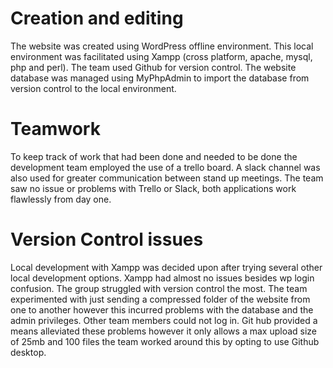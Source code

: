 # Creation and editing

The website was created using WordPress offline environment. This local environment was facilitated using Xampp  (cross platform, apache, mysql, php and perl).  The team used Github for version control. The website database was managed using MyPhpAdmin to import the database from version control to the local environment. 

# Teamwork

To keep track of work that had been done and needed to be done the development team employed the use of a trello board. A slack channel was also used for greater communication between stand up meetings.
The team saw no issue or problems with Trello or Slack, both applications work flawlessly from day one.

# Version Control issues
Local development with Xampp was decided upon after trying several other local development options. Xampp had almost no issues besides wp login confusion. The group struggled with version control the most. The team experimented with just sending a compressed folder of the website from one to another however this incurred problems with the database and the admin privileges. Other team members could not log in. Git hub provided a means alleviated these problems however it only allows a max upload size of 25mb and 100 files the team worked around this by opting to use Github desktop. 